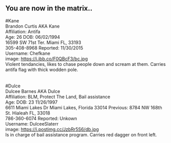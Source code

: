 ## You are now in the matrix..

#Kane
<br>
Brandon Curtis AKA Kane
<br>
Affiliation: Antifa
<br>
Age: 26 DOB: 06/02/1994
<br>
16599 SW 71st Ter. Miami FL, 33193 
<br>
305-408-8968 Reported: 11/30/2015
<br>
Username: Chefkane
<br>
image: https://i.ibb.co/F0QBcF3/bc.jpg
<br>
Violent tendancies, likes to chase people down and scream at them. Carries antifa flag with thick wodden pole.
<br>
<br>
<br>
#Dulce
<br>
Dulcee Barnes AKA Dulce
<br>
Affiliation: BLM, Protect The Land, Bail assistance
<br>
Age: DOB: 23 11/26/1997
<br>
6611 Miami Lakes Dr Miami Lakes, Florida 33014 Previous: 8784 NW 168th St. Hialeah FL, 33018
<br>
786-360-6074 Reported: Unkown
<br>
Username: DulceeSlaterr
<br>
image: https://i.postimg.cc/JzbRr5S6/db.jpg
<br>
Is in charge of bail assistance program. Carries red dagger on front left.
<br>
<br>
<br>
